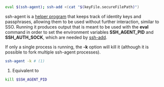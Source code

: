 ```sh
eval $(ssh-agent); ssh-add <(cat "$(keyFile.secureFilePath)")
```

ssh-agent is a [helper program](https://www.ssh.com/academy/ssh/agent) that keeps track of identity keys and passphrases, allowing them to be used without further interaction, similar to SSO.
Running it produces output that is meant to be used with the **eval** command in order to set the environment variables **SSH_AGENT_PID** and **SSH_AUTH_SOCK**, which are needed by [ssh-add](#ssh-add).

If only a single process is running, the **-k** option will kill it (although it is possible to fork multiple ssh-agent processes).
```sh
ssh-agent -k # (1)
```

1. Equivalent to
```sh
kill $SSH_AGENT_PID
```